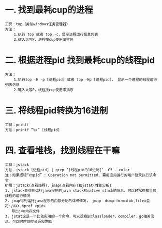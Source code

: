 # 一. 找到最耗cup的进程
    工具：top（类似windows任务管理器）
    方法：
        1.执行 top 或者 top -c，显示进程运行信息列表
        2.键入大写P，进程按cup使用率排序

# 二. 根据进程pid 找到最耗cup的线程pid
    方法：
        1.执行top -H -p [进程pid] 或者 top -Hp [进程pid]， 显示一个进程的线程运行列表信息
        2.键入大写P，线程按cup使用率排序

# 三. 将线程pid转换为16进制
    工具：printf
    方法：printf “%x” [线程pid]  

# 四. 查看堆栈，找到线程在干嘛
    工具：jstack
    方法：jstack [进程pid] | grep ‘[线程pid的16进制]’ -C5 --color
    注：如果报错“xxpid” : Operation not permitted, 需用应用运行的用户登录执行该命令
    扩展：jstack(查看线程)、jmap(查看内存)和jstat(性能分析)
    1. jstack能得到运行java程序的java stack和native stack的信息。可以轻松得知当前线程的运行情况
    2. jmap得到运行java程序的内存分配的详细情况， jmap -dump:format=b,file=盘符:/XXX.hprof <pid>
       导出jvm内存文件
    3. jstat这是一个比较实用的一个命令，可以观察到classloader，compiler，gc相关信息。可以时时监控资源和性能     

